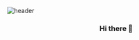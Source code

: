 ![header](https://capsule-render.vercel.app/api?type=waving&color=auto&height=300&section=header&text=Park%20Taewoong&fontSize=90)
<div align="center">

### Hi there 👋
<!--
![Anurag's GitHub stats](https://github-readme-stats.vercel.app/api?username=sisun1225&show_icons=true&theme=Default) 
-->
</div>
<!--
**sisun1225/sisun1225** is a ✨ _special_ ✨ repository because its `README.md` (this file) appears on your GitHub profile.

Here are some ideas to get you started:

- 🔭 I’m currently working on ...
- 🌱 I’m currently learning ...
- 👯 I’m looking to collaborate on ...
- 🤔 I’m looking for help with ...
- 💬 Ask me about ...
- 📫 How to reach me: ...
- 😄 Pronouns: ...
- ⚡ Fun fact: ...
-->
